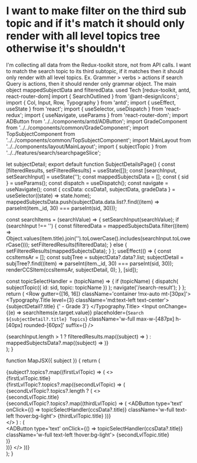 
# I want to make filter on the third sub topic and if it's match it should only render with all level topics tree otherwise it's shouldn't

I'm collecting all data from the Redux-toolkit store, not from API calls.
I want to match the search topic to its third subtopic, if it matches then it should only render with all level topics.
Ex. Grammer > verbs > actions if search Query is actions, then it should render only grammar object.
The main object mappedSubjectData and filteredData.
used Tech [redux-toolkit, antd, react-router-dom]
import { SearchOutlined } from '@ant-design/icons';
import { Col, Input, Row, Typography } from 'antd';
import { useEffect, useState } from 'react';
import { useSelector, useDispatch } from 'react-redux';
import { useNavigate, useParams } from 'react-router-dom';
import ADButton from '../../components/antd/ADButton';
import GradeComponent from '../../components/common/GradeComponent';
import TopSubjectComponent from '../../components/common/TopSubjectComponent';
import MainLayout from '../../components/layout/MainLayout';
import { subjectTopic } from '../../features/search/searchpageSlice';

let subjectDetail;
export default function SubjectDetailsPage() {
  const [filteredResults, setFilteredResults] = useState([]);
  const [searchInput, setSearchInput] = useState('');
  const mappedSubjectsData = [];
  const { sid } = useParams();
  const dispatch = useDispatch();
  const navigate = useNavigate();
  const { ccsData: ccsData1, subjectData, gradeData } = useSelector((state) => state.home);
  mappedSubjectsData.push(subjectData.data.list?.find((item) => parseInt(item._id, 30) === parseInt(sid, 30)));

  const searchItems = (searchValue) => {
    setSearchInput(searchValue);
    if (searchInput !== '') {
      const filteredData = mappedSubjectsData.filter((item) => Object.values(item.title).join('').toLowerCase().includes(searchInput.toLowerCase()));
      setFilteredResults(filteredData);
    } else {
      setFilteredResults(mappedSubjectsData);
    }
  };
  useEffect(() => {
    const ccsItemsAr = [];
    const subjTree = subjectData?.data?.list;
    subjectDetail = subjTree?.find((item) => parseInt(item._id, 30) === parseInt(sid, 30));
    renderCCSItem(ccsItemsAr, subjectDetail, 0);
  }, [sid]);

  const topicSelectHandler = (topicName) => {
    if (topicName) {
      dispatch(
        subjectTopic({
          id: sid,
          topic: topicName
        })
      );
      navigate('/search-result');
    }
  };
  return (
    <MainLayout>
      <TopSubjectComponent subjectList={subjectData?.data?.list} ccsList={ccsData1?.data?.list} />
      <GradeComponent activeGrade='3' gradeList={gradeData?.data?.list} />
      <Row gutter={[16, 16]} className='container !mx-auto mt-[30px]'>
        <Col lg={12} xs={24}>
          <Typography.Title level={3} className='md:text-left text-center'>
            {subjectDetail?.title}
            {' - Grade 3'}
          </Typography.Title>
        </Col>
        <Col lg={12} xs={24} className='text-center md:text-right'>
          <Input onChange={(e) => searchItems(e.target.value)} placeholder={`Search ${subjectDetail?.title} Topics`} className='w-full max-w-[487px] h-[40px] rounded-[60px]' suffix={<SearchOutlined className='text-[#A5A5A5]' />} />
        </Col>
      </Row>
      <div className='w-full m-auto flex flex-wrap px-12'>{searchInput.length > 1 ? filteredResults.map((subject) => <MapJSX subject={subject} />) : mappedSubjectsData?.map((subject) => <MapJSX subject={subject} />)}</div>
    </MainLayout>
  );
}

function MapJSX({ subject }) {
  return (
    <div className='w-full'>
      {subject?.topics?.map((firstLvlTopic) => (
        <>
          <div className='text-3xl font-bold py-3 text-primary'>{firstLvlTopic.title}</div>
          {firstLvlTopic?.topics?.map((secondLvlTopic) => (
            <div>
              {secondLvlTopic?.topics?.length ? (
                <>
                  <div className='text-2xl font-bold py-3'>{secondLvlTopic.title}</div>
                  <div className='bg-secondary w-full rounded-md'>
                    <Row gutter={16}>
                      {secondLvlTopic?.topics?.map((thirdLvlTopic) => (
                        <Col xs={24} sm={12}>
                          <ADButton type='text' onClick={() => topicSelectHandler(ccsData?.title)} className='w-full text-left !hover:bg-light'>
                            <span>{thirdLvlTopic.title}</span>
                          </ADButton>
                        </Col>
                      ))}
                    </Row>
                  </div>
                </>
              ) : (
                <div className='bg-secondary'>
                  <Row gutter={16}>
                    <Col xs={24} sm={12}>
                      <ADButton type='text' onClick={() => topicSelectHandler(ccsData?.title)} className='w-full text-left !hover:bg-light'>
                        <span>{secondLvlTopic.title}</span>
                      </ADButton>
                    </Col>
                  </Row>
                </div>
              )}
            </div>
          ))}
        </>
      ))}
    </div>
  );
}



        